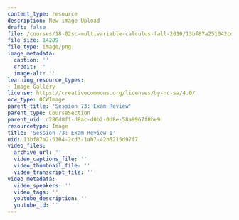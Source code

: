 ```yaml
---
content_type: resource
description: New image Upload
draft: false
file: /courses/18-02sc-multivariable-calculus-fall-2010/13bf87a251042cd31ab742b5215d97f7_MIT18_02SC_L24Brds_8.png
file_size: 14289
file_type: image/png
image_metadata:
  caption: ''
  credit: ''
  image-alt: ''
learning_resource_types:
- Image Gallery
license: https://creativecommons.org/licenses/by-nc-sa/4.0/
ocw_type: OCWImage
parent_title: 'Session 73: Exam Review'
parent_type: CourseSection
parent_uid: d286d8f1-d8ac-d0b2-0d8e-58a9967f8be9
resourcetype: Image
title: 'Session 73: Exam Review 1'
uid: 13bf87a2-5104-2cd3-1ab7-42b5215d97f7
video_files:
  archive_url: ''
  video_captions_file: ''
  video_thumbnail_file: ''
  video_transcript_file: ''
video_metadata:
  video_speakers: ''
  video_tags: ''
  youtube_description: ''
  youtube_id: ''
---
```


